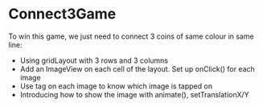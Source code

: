 # Connect3Game
To win this game, we just need to connect 3 coins of same colour in same line:
 - Using gridLayout with 3 rows and 3 columns
 - Add an ImageView on each cell of the layout. Set up onClick() for each image
 - Use tag on each image to know which image is tapped on
 - Introducing how to show the image with animate(), setTranslationX/Y
